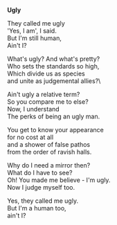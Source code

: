**Ugly**

They called me ugly\
'Yes, I am', I said.\
But I'm still human,\
Ain't I?

What's ugly? And what's pretty?\
Who sets the standards so high,\
Which divide us as species\
and unite as judgemental allies?\

Ain't ugly a relative term?\
So you compare me to else?\
Now, I understand\
The perks of being an ugly man.

You get to know your appearance\
for no cost at all \
and a shower of false pathos\
from the order of ravish halls.

Why do I need a mirror then?\
What do I have to see?\
Oh! You made me believe - I'm ugly.\
Now I judge myself too.

Yes, they called me ugly.\
But I'm a human too,\
ain't I?